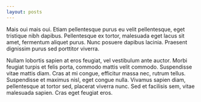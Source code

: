 ```yaml
---
layout: posts
---
```


Mais oui mais oui.
Etiam pellentesque purus eu velit pellentesque, eget tristique nibh dapibus. Pellentesque ex tortor, malesuada eget lacus sit amet, fermentum aliquet purus. Nunc posuere dapibus lacinia. Praesent dignissim purus sed porttitor viverra. 

Nullam lobortis sapien at eros feugiat, vel vestibulum ante auctor. Morbi feugiat turpis et felis porta, commodo mattis velit commodo. Suspendisse vitae mattis diam. Cras at mi congue, efficitur massa nec, rutrum tellus. Suspendisse et maximus nisl, eget congue nulla. Vivamus sapien diam, pellentesque at tortor sed, placerat viverra nunc. Sed et facilisis sem, vitae malesuada sapien. Cras eget feugiat eros. 